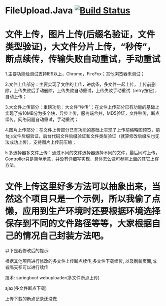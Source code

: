 # FileUpload.Java [![Build Status](https://travis-ci.org/izhangzhihao/FileUpload.Java.svg?branch=master)](https://travis-ci.org/izhangzhihao/FileUpload.Java)
# 文件上传，图片上传(后缀名验证，文件类型验证)，大文件分片上传，“秒传”，断点续传，传输失败自动重试，手动重试

1.主要功能经测试支持IE9以上，Chrome，FireFox；其他浏览器未测试；

2.文件上传部分：主要实现了文件的上传，进度条，多文件一起上传，上传前删除，上传失败后手动删除，上传失败自动重试，上传失败手动重试（retry按钮），自动上传；

3.大文件上传部分：重磅功能：大文件“秒传”；在文件上传部分已有功能的基础上实现了按10MB分为多个块，异步上传，服务端合并，MD5验证，文件秒传，断点续传，网络问题自动重试，手动重试；

4.图片上传部分：在文件上传部分已有功能的基础上实现了上传前缩略图预览，前台js文件后缀验证，后台代码文件后缀验证和文件类型验证（就算修改后缀名也无法成功上传），支持图片上传前压缩；

5.多选择器多文件上传：通过不同的文件选择器选择不同的文件，最后同时上传，Controller只是简单示意，并没有详细写实现，具体怎么做可参照上面的其它上穿方法。

# 文件上传这里好多方法可以抽象出来，当然这个项目只是一个示例，所以我偷了点懒，应用到生产环境时还要根据环境选择保存到不同的文件路径等等，大家根据自己的情况自己封装方法吧。



以下是我修改后的提示:

根据其他项目进行修改的多文件上传断点续传,多文件下载续传, 以及刷新页面,或者隔天都可以进行续传

技术:
springboot
webuploader(多文件断点上传)

ajax(多文件断点下载)

上传下载的断点记录还没做
